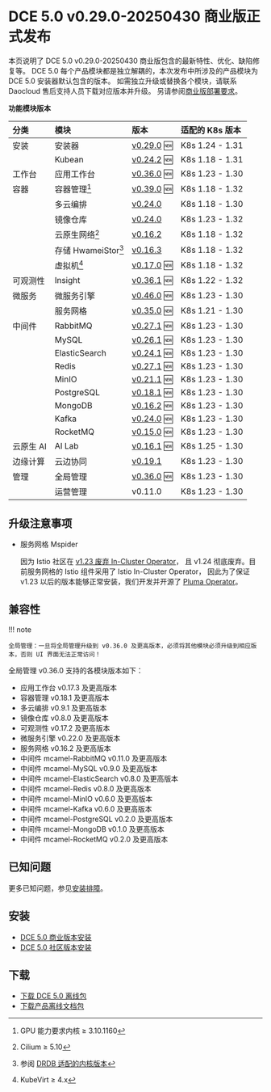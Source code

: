 # DCE 5.0 v0.29.0-20250430 商业版正式发布

本页说明了 DCE 5.0 v0.29.0-20250430 商业版包含的最新特性、优化、缺陷修复等。
DCE 5.0 每个产品模块都是独立解耦的，本次发布中所涉及的产品模块为 DCE 5.0 安装器默认包含的版本。
如需独立升级或替换各个模块，请联系 Daocloud 售后支持人员下载对应版本并升级。
另请参阅[商业版部署要求](../../install/commercial/deploy-requirements.md)。

**功能模块版本**

| 分类 | 模块 | 版本 | 适配的 K8s 版本 |
| :--- | :---- | :--- | :--------- |
| 安装 | 安装器 | [v0.29.0](../../install/release-notes.md#v0290) :new: | K8s 1.24 - 1.31 |
| | Kubean | [v0.24.2](https://github.com/kubean-io/kubean/releases) :new: | K8s 1.18 - 1.31 |
| 工作台 | 应用工作台 | [v0.36.0](../../amamba/intro/release-notes.md#v0360) :new: | K8s 1.23 - 1.30 |
| 容器 | 容器管理[^1] | [v0.39.0](../../kpanda/intro/release-notes.md#v0390) :new: | K8s 1.18 - 1.32 |
| | 多云编排 | [v0.24.0](../../kairship/intro/release-notes.md#v0240) | K8s 1.18 - 1.30 |
| | 镜像仓库 | [v0.24.0](../../kangaroo/intro/release-notes.md#v0240) | K8s 1.23 - 1.32 |
| | 云原生网络[^2] | [v0.16.2](../../network/intro/release-notes.md#v0162) | K8s 1.18 - 1.32 |
| | 存储 HwameiStor[^3] | [v0.16.3](../../storage/hwameistor/release-notes.md#v0163) | K8s 1.18 - 1.32 |
| | 虚拟机[^4] | [v0.17.0](../../virtnest/intro/release-notes.md#v0170) :new: | K8s 1.18 - 1.32 |
| 可观测性 | Insight | [v0.36.1](../../insight/intro/release-notes.md#v0360) :new: | K8s 1.22 - 1.32 |
| 微服务 | 微服务引擎 | [v0.46.0](../../skoala/intro/release-notes.md#v0460) :new: | K8s 1.23 - 1.30 |
| | 服务网格 | [v0.35.0](../../mspider/intro/release-notes.md#v0350) :new: | K8s 1.21 - 1.30 |
| 中间件 | RabbitMQ | [v0.27.1](../../middleware/rabbitmq/release-notes.md#v0271) :new: | K8s 1.23 - 1.30 |
| | MySQL | [v0.26.1](../../middleware/mysql/release-notes.md#v0261) :new: | K8s 1.23 - 1.30 |
| | ElasticSearch | [v0.24.1](../../middleware/elasticsearch/release-notes.md#v0241) :new: | K8s 1.23 - 1.30 |
| | Redis | [v0.27.1](../../middleware/redis/release-notes.md#v0271) :new: | K8s 1.23 - 1.30 |
| | MinIO | [v0.21.1](../../middleware/minio/release-notes.md#v0211) :new: | K8s 1.23 - 1.30 |
| | PostgreSQL | [v0.18.1](../../middleware/postgresql/release-notes.md#v0181) :new: | K8s 1.23 - 1.30 |
| | MongoDB | [v0.16.2](../../middleware/mongodb/release-notes.md#v0162) :new: | K8s 1.23 - 1.30 |
| | Kafka | [v0.24.0](../../middleware/kafka/release-notes.md#v0240) :new: | K8s 1.23 - 1.30 |
| | RocketMQ | [v0.15.0](../../middleware/rocketmq/release-notes.md#v0150) :new: | K8s 1.23 - 1.30 |
| 云原生 AI | AI Lab | [v0.16.1](../../baize/intro/release-notes.md#v0161) :new: | K8s 1.25 - 1.30 |
| 边缘计算 | 云边协同 | [v0.19.1](../../kant/intro/release-notes.md#v0190) | K8s 1.23 - 1.30 |
| 管理 | 全局管理 | [v0.36.0](../../ghippo/intro/release-notes.md#v0360) :new: | K8s 1.23 - 1.30 |
| | 运营管理 | v0.11.0 | K8s 1.23 - 1.30 |

[^1]: GPU 能力要求内核 ≥ 3.10.1160
[^2]: Cilium ≥ 5.10
[^3]: 参阅 [DRDB 适配的内核版本](../../storage/hwameistor/intro/drbd-support.md)
[^4]: KubeVirt ≥ 4.x

## 升级注意事项 <a id="upgrade-notes" />

- 服务网格 Mspider

    因为 Istio 社区在
    [v1.23 废弃 In-Cluster Operator](https://istio.io/latest/zh/blog/2024/in-cluster-operator-deprecation-announcement/)，
    且 v1.24 彻底废弃。目前服务网格的 Istio 组件采用了 Istio In-Cluster Operator，
    因此为了保证 v1.23 以后的版本能够正常安装，我们开发并开源了
    [Pluma Operator](https://github.com/pluma-tools/pluma-operator)。

## 兼容性

!!! note

    全局管理：一旦将全局管理升级到 v0.36.0 及更高版本，必须将其他模块必须升级到相应版本，否则 UI 界面无法正常访问！

全局管理 v0.36.0 支持的各模块版本如下：

- 应用工作台 v0.17.3 及更高版本
- 容器管理 v0.18.1 及更高版本
- 多云编排 v0.9.1 及更高版本
- 镜像仓库 v0.8.0 及更高版本
- 可观测性 v0.17.2 及更高版本
- 微服务引擎 v0.22.0 及更高版本
- 服务网格 v0.16.2 及更高版本
- 中间件 mcamel-RabbitMQ v0.11.0 及更高版本
- 中间件 mcamel-MySQL v0.9.0 及更高版本
- 中间件 mcamel-ElasticSearch v0.8.0 及更高版本
- 中间件 mcamel-Redis v0.8.0 及更高版本
- 中间件 mcamel-MinIO v0.6.0 及更高版本
- 中间件 mcamel-Kafka v0.6.0 及更高版本
- 中间件 mcamel-PostgreSQL v0.2.0 及更高版本
- 中间件 mcamel-MongoDB v0.1.0 及更高版本
- 中间件 mcamel-RocketMQ v0.2.0 及更高版本

## 已知问题

更多已知问题，参见[安装排障](../../install/faq.md)。

## 安装

- [DCE 5.0 商业版本安装](../../install/commercial/deploy-arch.md)
- [DCE 5.0 社区版本安装](../../install/community/resources.md)

## 下载

- [下载 DCE 5.0 离线包](../../download/index.md)
- [下载产品离线文档包](../../download/index.md#_5)
